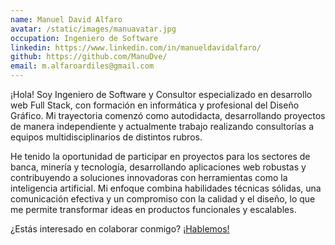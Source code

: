 ```yaml
---
name: Manuel David Alfaro
avatar: /static/images/manuavatar.jpg
occupation: Ingeniero de Software
linkedin: https://www.linkedin.com/in/manueldavidalfaro/
github: https://github.com/ManuDve/
email: m.alfaroardiles@gmail.com
---
```


¡Hola! Soy Ingeniero de Software y Consultor especializado en desarrollo web Full Stack, con formación en informática y profesional del Diseño Gráfico. Mi trayectoria comenzó como autodidacta, desarrollando proyectos de manera independiente y actualmente trabajo realizando consultorías a equipos multidisciplinarios de distintos rubros.

He tenido la oportunidad de participar en proyectos para los sectores de banca, minería y tecnología, desarrollando aplicaciones web robustas y contribuyendo a soluciones innovadoras con herramientas como la inteligencia artificial. Mi enfoque combina habilidades técnicas sólidas, una comunicación efectiva y un compromiso con la calidad y el diseño, lo que me permite transformar ideas en productos funcionales y escalables.

¿Estás interesado en colaborar conmigo? <a href="mailto:m.alfaroardiles@gmail.com">¡Hablemos!</a>
